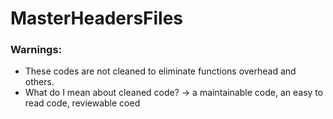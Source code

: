 # MasterHeadersFiles


### Warnings:
* These codes are not cleaned to eliminate functions overhead and others.
* What do I mean about cleaned code? -> a maintainable code, an easy to read code, reviewable coed
